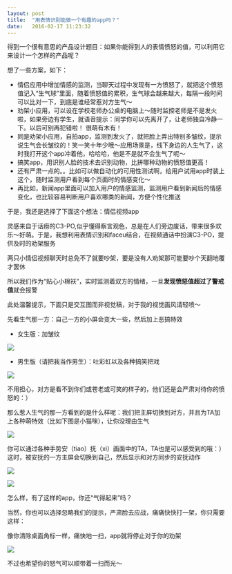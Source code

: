 ```yaml
---
layout: post
title:  "用表情识别能做一个有趣的app吗？"
date:   2016-02-17 11:23:32
---
```


得到一个很有意思的产品设计题目：如果你能得到人的表情愤怒的值，可以利用它来设计一个怎样的产品呢？


想了一些方案，如下：

* 情侣应用中增加情感的监测，当聊天过程中发现有一方愤怒了，就把这个愤怒值记入“生气球”里面，随着愤怒值的累积，生气球会越来越大，每隔一段时间可以比对一下，到底是谁经常惹对方生气～
* 劝架小应用，可以设在学校老师办公桌的电脑上～随时监控老师是不是发火啦，如果旁边有学生，就语音提示：同学你可以先离开了，让老师独自冷静一下。以后可别再犯错啦！  很萌有木有！
* 同是劝架小应用，自拍app，监测到发火了，就把脸上弄出特别多皱纹，提示说生气会长皱纹的！笑一笑十年少哦～应用场景是，线下身边的人生气了，这时我打开这个app冲着他，哈哈哈，他是不是就不会生气了呢～
* 搞笑app，用识别人脸的技术去识别动物，比拼哪种动物的愤怒值更高！
* 还有严肃一点的。。比如可以做自动化的可用性测试啊，给用户试用app时装上这个，随时监测用户看到每个页面时的情感变化～
* 再比如，新闻app里面可以加入用户的情感监测，监测用户看到新闻后的情感变化，也比较容易判断用户喜欢哪类的新闻，方便个性化推送

于是，我还是选择了下面这个想法：情侣视频app

灵感来自于话痨的C3-PO,似乎懂得察言观色，总是在人们旁边废话，带来很多欢乐～好萌。于是，我想利用表情识别和faceu结合，在视频通话中扮演C3-PO，提供及时的劝架服务

两只小情侣视频聊天时总免不了就要吵架，要是没有人劝架那可能要吵个天翻地覆才罢休

所以我们作为“贴心小棉袄”，实时监测着双方的情绪，一旦**发现愤怒值超过了警戒值**就会报警

此处温馨提示，下面只是交互图而非视觉稿，对于我的视觉画风请轻喷～

先看生气那一方：自己一方的小屏会变大一些，然后加上恶搞特效

* 女生版：加皱纹

![](/images/16-02-18-1.png)


* 男生版（请把我当作男生）：吐彩虹以及各种搞笑把戏

![](/images/16-02-18-2.png)

不用担心，对方是看不到你们或苍老或可笑的样子的，他们还是会严肃对待你的愤怒的：）

那么惹人生气的那一方看到的是什么样呢：我们把主屏切换到对方，并且为TA加上各种萌特效（比如下图是小猫咪），让你没理由生气

![](/images/16-02-18-3.png)

你可以通过各种手势安（tiao）抚（xi）画面中的TA，TA也是可以感受到的哦：）这时，被安抚的一方主屏会切换到自己，然后显示和对方同步的安抚动作

![](/images/16-02-18-4.png)

![](/images/16-02-18-5.png)

怎么样，有了这样的app，你还“气得起来”吗？

当然，你也可以选择忽略我们的提示，严肃脸去应战，痛痛快快打一架，你只需要这样：

像你清除桌面角标一样，痛快地一扫，app就将停止对于你的劝架

![](/images/16-02-18-6.png)

不过也希望你的怒气可以顺带着一扫而光～